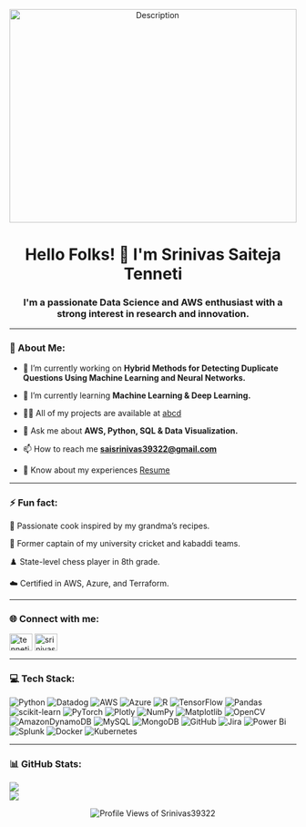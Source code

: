 <p align="center">
  <img src="https://user-images.githubusercontent.com/74038190/212750672-2f3f2b50-c84f-4ed8-a60a-849ae69ff9df.gif" width="100%" height="375px" alt="Description">
</p>


## <h1 align="center">Hello Folks! 🦹  I'm Srinivas Saiteja Tenneti</h1>
**<h3 align="center">I'm a passionate Data Science and AWS enthusiast with a strong interest in research and innovation.</h3>**

---

### 💫 About Me:
- 🔭 I’m currently working on **Hybrid Methods for Detecting Duplicate Questions Using Machine Learning and Neural Networks.**

- 🌱 I’m currently learning **Machine Learning & Deep Learning.**

- 👨‍💻 All of my projects are available at [abcd](abcd)

- 💬 Ask me about **AWS, Python, SQL & Data Visualization.**

- 📫 How to reach me **saisrinivas39322@gmail.com**

- 📄 Know about my experiences [Resume](https://drive.google.com/file/d/1J2usJg-rrwSFSC368b32qhpD7QR5J7uW/view?usp=sharing)

---

### ⚡ Fun fact:

🍳 Passionate cook inspired by my grandma’s recipes.

🏏 Former captain of my university cricket and kabaddi teams.

♟️ State-level chess player in 8th grade. 

☁️ Certified in AWS, Azure, and Terraform.

---

### 🌐 Connect with me:
<p align="left">
<a href="https://linkedin.com/in/tenneti srinivas saiteja" target="blank"><img align="center" src="https://raw.githubusercontent.com/rahuldkjain/github-profile-readme-generator/master/src/images/icons/Social/linked-in-alt.svg" alt="tenneti srinivas saiteja" height="30" width="40" /></a>
<a href="https://kaggle.com/srinivas39322" target="blank"><img align="center" src="https://raw.githubusercontent.com/rahuldkjain/github-profile-readme-generator/master/src/images/icons/Social/kaggle.svg" alt="srinivas39322" height="30" width="40" /></a>
</p>

---

### 💻 Tech Stack:
![Python](https://img.shields.io/badge/python-3670A0?style=for-the-badge&logo=python&logoColor=ffdd54) ![Datadog](https://img.shields.io/badge/datadog-%23632CA6.svg?style=for-the-badge&logo=datadog&logoColor=white) ![AWS](https://img.shields.io/badge/AWS-%23FF9900.svg?style=for-the-badge&logo=amazon-aws&logoColor=white) ![Azure](https://img.shields.io/badge/azure-%230072C6.svg?style=for-the-badge&logo=microsoftazure&logoColor=white) ![R](https://img.shields.io/badge/r-%23276DC3.svg?style=for-the-badge&logo=r&logoColor=white) ![TensorFlow](https://img.shields.io/badge/TensorFlow-%23FF6F00.svg?style=for-the-badge&logo=TensorFlow&logoColor=white) ![Pandas](https://img.shields.io/badge/pandas-%23150458.svg?style=for-the-badge&logo=pandas&logoColor=white) ![scikit-learn](https://img.shields.io/badge/scikit--learn-%23F7931E.svg?style=for-the-badge&logo=scikit-learn&logoColor=white) ![PyTorch](https://img.shields.io/badge/PyTorch-%23EE4C2C.svg?style=for-the-badge&logo=PyTorch&logoColor=white) ![Plotly](https://img.shields.io/badge/Plotly-%233F4F75.svg?style=for-the-badge&logo=plotly&logoColor=white) ![NumPy](https://img.shields.io/badge/numpy-%23013243.svg?style=for-the-badge&logo=numpy&logoColor=white) ![Matplotlib](https://img.shields.io/badge/Matplotlib-%23ffffff.svg?style=for-the-badge&logo=Matplotlib&logoColor=black) ![OpenCV](https://img.shields.io/badge/opencv-%23white.svg?style=for-the-badge&logo=opencv&logoColor=white) ![AmazonDynamoDB](https://img.shields.io/badge/Amazon%20DynamoDB-4053D6?style=for-the-badge&logo=Amazon%20DynamoDB&logoColor=white) ![MySQL](https://img.shields.io/badge/mysql-4479A1.svg?style=for-the-badge&logo=mysql&logoColor=white) ![MongoDB](https://img.shields.io/badge/MongoDB-%234ea94b.svg?style=for-the-badge&logo=mongodb&logoColor=white) ![GitHub](https://img.shields.io/badge/github-%23121011.svg?style=for-the-badge&logo=github&logoColor=white) ![Jira](https://img.shields.io/badge/jira-%230A0FFF.svg?style=for-the-badge&logo=jira&logoColor=white) ![Power Bi](https://img.shields.io/badge/power_bi-F2C811?style=for-the-badge&logo=powerbi&logoColor=black) ![Splunk](https://img.shields.io/badge/splunk-%23000000.svg?style=for-the-badge&logo=splunk&logoColor=white) ![Docker](https://img.shields.io/badge/docker-%230db7ed.svg?style=for-the-badge&logo=docker&logoColor=white) ![Kubernetes](https://img.shields.io/badge/kubernetes-%23326ce5.svg?style=for-the-badge&logo=kubernetes&logoColor=white)

---

### 📊 GitHub Stats:
![](https://github-readme-stats.vercel.app/api?username=Srinivas39322&theme=radical&hide_border=true&include_all_commits=false&count_private=false)<br/>
![](https://github-readme-stats.vercel.app/api/top-langs/?username=Srinivas39322&theme=radical&hide_border=true&include_all_commits=false&count_private=false&layout=compact)


<p align="center">
  <img src="https://komarev.com/ghpvc/?username=srinivas39322&label=PROFILE%20VIEWS&color=ff1493&style=for-the-badge" alt="Profile Views of Srinivas39322" />
</p>
